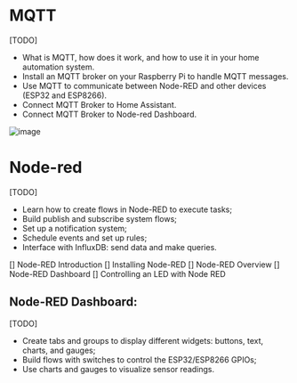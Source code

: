 # MQTT
[TODO] 
* What is MQTT, how does it work, and how to use it in your home automation system.
* Install an MQTT broker on your Raspberry Pi to handle MQTT messages.
* Use MQTT to communicate between Node-RED and other devices (ESP32 and ESP8266).
* Connect MQTT Broker to Home Assistant.
* Connect MQTT Broker to Node-red Dashboard.

![image](https://user-images.githubusercontent.com/44589560/204461309-ae70f83a-83a6-4a5b-b479-118802bcb01a.png)

# Node-red
[TODO]
* Learn how to create flows in Node-RED to execute tasks;
* Build publish and subscribe system flows;
* Set up a notification system;
* Schedule events and set up rules;
* Interface with InfluxDB: send data and make queries.

[] Node-RED Introduction
[] Installing Node-RED
[] Node-RED Overview
[] Node-RED Dashboard
[] Controlling an LED with Node RED

## Node-RED Dashboard:
[TODO]
* Create tabs and groups to display different widgets: buttons, text, charts, and gauges;
* Build flows with switches to control the ESP32/ESP8266 GPIOs;
* Use charts and gauges to visualize sensor readings.
